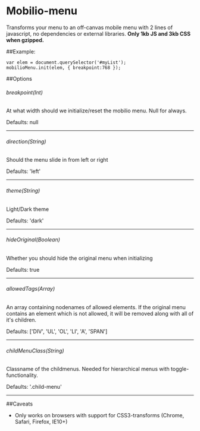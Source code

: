 Mobilio-menu
============

Transforms your menu to an off-canvas mobile menu with 2 lines of javascript, no dependencies or external libraries. <strong>Only 1kb JS and 3kb CSS when gzipped.</strong>

##Example:

	var elem = document.querySelector('#myList');
    mobilioMenu.init(elem, { breakpoint:768 });
    
    
##Options

###### breakpoint(Int)
At what width should we initialize/reset the mobilio menu. Null for always.

Defaults: null

<hr>

###### direction(String)
Should the menu slide in from left or right

Defaults: 'left' 

<hr>

###### theme(String)
Light/Dark theme

Defaults: 'dark'

<hr>

###### hideOriginal(Boolean)
Whether you should hide the original menu when initializing

Defaults: true 

<hr>

###### allowedTags(Array)
An array containing nodenames of allowed elements. If the original menu contains an element which is not allowed, it will be removed along with all of it's children.

Defaults: ['DIV', 'UL', 'OL', 'LI', 'A', 'SPAN']

<hr>

###### childMenuClass(String)
Classname of the childmenus. Needed for hierarchical menus with toggle-functionality.

Defaults: '.child-menu'

<hr>

##Caveats

* Only works on browsers with support for CSS3-transforms (Chrome, Safari, Firefox, IE10+)


